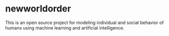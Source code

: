 # newworldorder
This is an open source project for modeling individual and social behavior of humans using machine learning and artificial intelligence.
